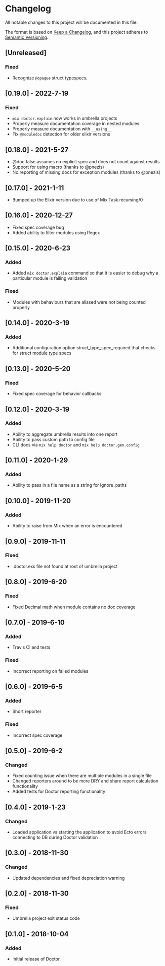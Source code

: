 # Changelog

All notable changes to this project will be documented in this file.

The format is based on [Keep a Changelog](https://keepachangelog.com/en/1.0.0/),
and this project adheres to [Semantic Versioning](https://semver.org/spec/v2.0.0.html).

## [Unreleased]

### Fixed

- Recognize `@opaque` struct typespecs.

## [0.19.0] - 2022-7-19

### Fixed

- `mix doctor.explain` now works in umbrella projects
- Properly measure documentation coverage in nested modules
- Properly measure documentation with `__using__`
- Fix `@moduledoc` detection for older elixir versions

## [0.18.0] - 2021-5-27

- @doc false assumes no explicit spec and does not count against results
- Support for using macro (thanks to @pnezis)
- No reporting of missing docs for exception modules (thanks to @pnezis)

## [0.17.0] - 2021-1-11

- Bumped up the Elixir version due to use of Mix.Task.recursing/0

## [0.16.0] - 2020-12-27

- Fixed spec coverage bug
- Added ability to filter modules using Regex

## [0.15.0] - 2020-6-23

### Added

- Added `mix doctor.explain` command so that it is easier to debug why a particular module is failing validation

### Fixed

- Modules with behaviours that are aliased were not being counted properly

## [0.14.0] - 2020-3-19

### Added

- Additional configuration option struct_type_spec_required that checks for struct module type specs

## [0.13.0] - 2020-5-20

### Fixed

- Fixed spec coverage for behavior callbacks

## [0.12.0] - 2020-3-19

### Added

- Ability to aggregate umbrella results into one report
- Ability to pass custom path to config file
- CLI docs via `mix help doctor` and `mix help doctor.gen.config`

## [0.11.0] - 2020-1-29

### Added

- Ability to pass in a file name as a string for ignore_paths

## [0.10.0] - 2019-11-20

### Added

- Ability to raise from Mix when an error is encountered

## [0.9.0] - 2019-11-11

### Fixed

- .doctor.exs file not found at root of umbrella project

## [0.8.0] - 2019-6-20

### Fixed

- Fixed Decimal math when module contains no doc coverage

## [0.7.0] - 2019-6-10

### Added

- Travis CI and tests

### Fixed

- Incorrect reporting on failed modules

## [0.6.0] - 2019-6-5

### Added

- Short reporter

### Fixed

- Incorrect spec coverage

## [0.5.0] - 2019-6-2

### Changed

- Fixed counting issue when there are multiple modules in a single file
- Changed reporters around to be more DRY and share report calculation functionality
- Added tests for Doctor reporting functionality

## [0.4.0] - 2019-1-23

### Changed

- Loaded application vs starting the application to avoid Ecto errors connecting to DB during Doctor validation

## [0.3.0] - 2018-11-30

### Changed

- Updated dependencies and fixed depreciation warning

## [0.2.0] - 2018-11-30

### Fixed

- Umbrella project exit status code

## [0.1.0] - 2018-10-04

### Added

- Initial release of Doctor.
